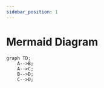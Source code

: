```yaml
---
sidebar_position: 1
---
```


# Mermaid Diagram

```mermaid
graph TD;
    A-->B;
    A-->C;
    B-->D;
    C-->D;
```